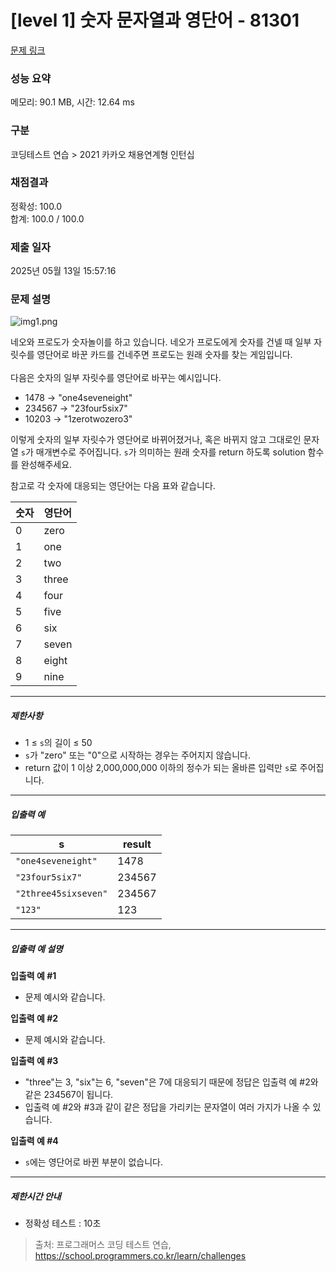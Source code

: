 # [level 1] 숫자 문자열과 영단어 - 81301 

[문제 링크](https://school.programmers.co.kr/learn/courses/30/lessons/81301) 

### 성능 요약

메모리: 90.1 MB, 시간: 12.64 ms

### 구분

코딩테스트 연습 > 2021 카카오 채용연계형 인턴십

### 채점결과

정확성: 100.0<br/>합계: 100.0 / 100.0

### 제출 일자

2025년 05월 13일 15:57:16

### 문제 설명

<p><img src="https://grepp-programmers.s3.ap-northeast-2.amazonaws.com/files/production/d31cb063-4025-4412-8cbc-6ac6909cf93e/img1.png" title="" alt="img1.png"></p>

<p>네오와 프로도가 숫자놀이를 하고 있습니다. 네오가 프로도에게 숫자를 건넬 때 일부 자릿수를 영단어로 바꾼 카드를 건네주면 프로도는 원래 숫자를 찾는 게임입니다.<br><br>
다음은 숫자의 일부 자릿수를 영단어로 바꾸는 예시입니다.</p>

<ul>
<li>1478 → "one4seveneight"</li>
<li>234567 → "23four5six7"</li>
<li>10203 → "1zerotwozero3"</li>
</ul>

<p>이렇게 숫자의 일부 자릿수가 영단어로 바뀌어졌거나, 혹은 바뀌지 않고 그대로인 문자열 <code>s</code>가 매개변수로 주어집니다. <code>s</code>가 의미하는 원래 숫자를 return 하도록 solution 함수를 완성해주세요.</p>

<p>참고로 각 숫자에 대응되는 영단어는 다음 표와 같습니다.</p>
<table class="table">
        <thead><tr>
<th>숫자</th>
<th>영단어</th>
</tr>
</thead>
        <tbody><tr>
<td>0</td>
<td>zero</td>
</tr>
<tr>
<td>1</td>
<td>one</td>
</tr>
<tr>
<td>2</td>
<td>two</td>
</tr>
<tr>
<td>3</td>
<td>three</td>
</tr>
<tr>
<td>4</td>
<td>four</td>
</tr>
<tr>
<td>5</td>
<td>five</td>
</tr>
<tr>
<td>6</td>
<td>six</td>
</tr>
<tr>
<td>7</td>
<td>seven</td>
</tr>
<tr>
<td>8</td>
<td>eight</td>
</tr>
<tr>
<td>9</td>
<td>nine</td>
</tr>
</tbody>
      </table>
<hr>

<h5>제한사항</h5>

<ul>
<li>1 ≤ <code>s</code>의 길이 ≤ 50</li>
<li><code>s</code>가 "zero" 또는 "0"으로 시작하는 경우는 주어지지 않습니다.</li>
<li>return 값이 1 이상 2,000,000,000 이하의 정수가 되는 올바른 입력만 <code>s</code>로 주어집니다.</li>
</ul>

<hr>

<h5>입출력 예</h5>
<table class="table">
        <thead><tr>
<th>s</th>
<th>result</th>
</tr>
</thead>
        <tbody><tr>
<td><code>"one4seveneight"</code></td>
<td>1478</td>
</tr>
<tr>
<td><code>"23four5six7"</code></td>
<td>234567</td>
</tr>
<tr>
<td><code>"2three45sixseven"</code></td>
<td>234567</td>
</tr>
<tr>
<td><code>"123"</code></td>
<td>123</td>
</tr>
</tbody>
      </table>
<hr>

<h5>입출력 예 설명</h5>

<p><strong>입출력 예 #1</strong></p>

<ul>
<li>문제 예시와 같습니다.</li>
</ul>

<p><strong>입출력 예 #2</strong></p>

<ul>
<li>문제 예시와 같습니다.</li>
</ul>

<p><strong>입출력 예 #3</strong></p>

<ul>
<li>"three"는 3, "six"는 6, "seven"은 7에 대응되기 때문에 정답은 입출력 예 #2와 같은 234567이 됩니다.</li>
<li>입출력 예 #2와 #3과 같이 같은 정답을 가리키는 문자열이 여러 가지가 나올 수 있습니다.</li>
</ul>

<p><strong>입출력 예 #4</strong></p>

<ul>
<li><code>s</code>에는 영단어로 바뀐 부분이 없습니다.</li>
</ul>

<hr>

<h5>제한시간 안내</h5>

<ul>
<li>정확성 테스트 : 10초</li>
</ul>


> 출처: 프로그래머스 코딩 테스트 연습, https://school.programmers.co.kr/learn/challenges